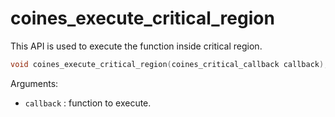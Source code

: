 # coines_execute_critical_region
This API is used to execute the function inside critical region.

```C
void coines_execute_critical_region(coines_critical_callback callback);
```

Arguments:
- `callback` : function to execute.


